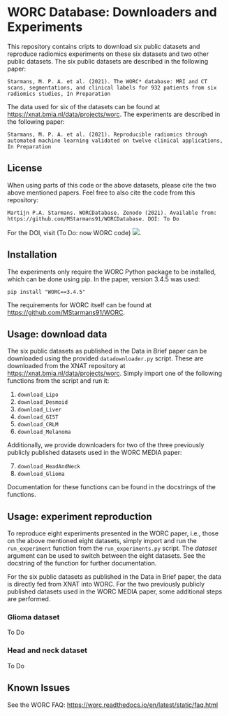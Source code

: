 # WORC Database: Downloaders and Experiments
This repository contains cripts to download six public datasets
and reproduce radiomics experiments on these six datasets and two other
public datasets. The six public datasets are described in the following paper:

``Starmans, M. P. A. et al. (2021). The WORC* database: MRI and CT scans, segmentations, and clinical labels for 932 patients from six radiomics studies, In Preparation``

The data used for six of the datasets can be found at https://xnat.bmia.nl/data/projects/worc.
The experiments are described in the following paper:

``Starmans, M. P. A. et al. (2021). Reproducible radiomics through automated machine learning validated on twelve clinical applications, In Preparation``

## License
When using parts of this code or the above datasets, please cite the two
above mentioned papers. Feel free to also cite the code from this repository:

``Martijn P.A. Starmans. WORCDatabase. Zenodo (2021). Available from:  https://github.com/MStarmans91/WORCDatabase. DOI: To Do``

For the DOI, visit (To Do: now WORC code) [![][DOI]][DOI-lnk].

[DOI]: https://zenodo.org/badge/DOI/10.5281/zenodo.3840534.svg
[DOI-lnk]: https://zenodo.org/badge/latestdoi/92295542

## Installation
The experiments only require the WORC Python package to be installed,
which can be done using pip. In the paper, version 3.4.5 was used:

    pip install "WORC==3.4.5"

The requirements for WORC itself can be found at https://github.com/MStarmans91/WORC.

## Usage: download data
The six public datasets as published in the Data in Brief paper can be
downloaded using the provided ``datadownloader.py`` script. These are
downloaded from the XNAT repository at https://xnat.bmia.nl/data/projects/worc.
Simply import one of the following functions from the script and run it:

1. ``download_Lipo``
2. ``download_Desmoid``
3. ``download_Liver``
4. ``download_GIST``
5. ``download_CRLM``
6. ``download_Melanoma``

Additionally, we provide downloaders for two of the three previously publicly
published datasets used in the WORC MEDIA paper:

7. ``download_HeadAndNeck``
8. ``download_Glioma``

Documentation for these functions can be found in the docstrings of the
functions.

## Usage: experiment reproduction
To reproduce eight experiments presented in the WORC paper,
i.e., those on the above mentioned eight datasets, simply import
and run the ``run_experiment`` function from the ``run_experiments.py`` script.
The *dataset* argument can be used to switch between the eight datasets. See
the docstring of the function for further documentation.

For the six public datasets as published in the Data in Brief paper, the data
is directly fed from XNAT into WORC. For the two previously publicly published
datasets used in the WORC MEDIA paper, some additional steps are performed.

### Glioma dataset
To Do

### Head and neck dataset
To Do

## Known Issues
See the WORC FAQ: https://worc.readthedocs.io/en/latest/static/faq.html
